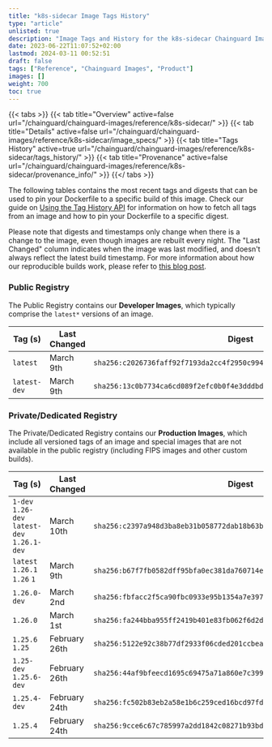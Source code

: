 ```yaml
---
title: "k8s-sidecar Image Tags History"
type: "article"
unlisted: true
description: "Image Tags and History for the k8s-sidecar Chainguard Image"
date: 2023-06-22T11:07:52+02:00
lastmod: 2024-03-11 00:52:51
draft: false
tags: ["Reference", "Chainguard Images", "Product"]
images: []
weight: 700
toc: true
---
```


{{< tabs >}}
{{< tab title="Overview" active=false url="/chainguard/chainguard-images/reference/k8s-sidecar/" >}}
{{< tab title="Details" active=false url="/chainguard/chainguard-images/reference/k8s-sidecar/image_specs/" >}}
{{< tab title="Tags History" active=true url="/chainguard/chainguard-images/reference/k8s-sidecar/tags_history/" >}}
{{< tab title="Provenance" active=false url="/chainguard/chainguard-images/reference/k8s-sidecar/provenance_info/" >}}
{{</ tabs >}}

The following tables contains the most recent tags and digests that can be used to pin your Dockerfile to a specific build of this image. Check our guide on [Using the Tag History API](/chainguard/chainguard-images/using-the-tag-history-api/) for information on how to fetch all tags from an image and how to pin your Dockerfile to a specific digest.

Please note that digests and timestamps only change when there is a change to the image, even though images are rebuilt every night. The "Last Changed" column indicates when the image was last modified, and doesn't always reflect the latest build timestamp. For more information about how our reproducible builds work, please refer to [this blog post](https://www.chainguard.dev/unchained/reproducing-chainguards-reproducible-image-builds).

### Public Registry
The Public Registry contains our **Developer Images**, which typically comprise the `latest*` versions of an image.

| Tag (s)       | Last Changed | Digest                                                                    |
|---------------|--------------|---------------------------------------------------------------------------|
|  `latest`     | March 9th    | `sha256:c2026736faff92f7193da2cc4f2950c994f8ae53a22e13746c60b85e679a625b` |
|  `latest-dev` | March 9th    | `sha256:13c0b7734ca6cd089f2efc0b0f4e3dddbdf1f6d11bed2722a4f88294e75f1aee` |


### Private/Dedicated Registry
The Private/Dedicated Registry contains our **Production Images**, which include all versioned tags of an image and special images that are not available in the public registry (including FIPS images and other custom builds).

| Tag (s)                                       | Last Changed  | Digest                                                                    |
|-----------------------------------------------|---------------|---------------------------------------------------------------------------|
|  `1-dev` `1.26-dev` `latest-dev` `1.26.1-dev` | March 10th    | `sha256:c2397a948d3ba8eb31b058772dab18b63b7b68cb2fb7ff531acd5d7bbb0ed570` |
|  `latest` `1.26.1` `1.26` `1`                 | March 9th     | `sha256:b67f7fb0582dff95bfa0ec381da760714e71fcce3b279059f605197ef57b11d5` |
|  `1.26.0-dev`                                 | March 2nd     | `sha256:fbfacc2f5ca90fbc0933e95b1354a7e397d83b81938181261f498a453c72672d` |
|  `1.26.0`                                     | March 1st     | `sha256:fa244bba955ff2419b401e83fb062f6d2d0e4db5f2955126a71dd866a6847852` |
|  `1.25.6` `1.25`                              | February 26th | `sha256:5122e92c38b77df2933f06cded201ccbeac376adf2e49e3aae8d9d78c289912c` |
|  `1.25-dev` `1.25.6-dev`                      | February 26th | `sha256:44af9bfeecd1695c69475a71a860e7c399f2b65170dd962a2e6d67f0b4f31ce5` |
|  `1.25.4-dev`                                 | February 24th | `sha256:fc502b83eb2a58e1b6c259ced16bcd97fdd68b1964695d01bece450e5996626e` |
|  `1.25.4`                                     | February 24th | `sha256:9cce6c67c785997a2dd1842c08271b93bd0711281b7c91eab8876b5874f5061d` |

